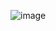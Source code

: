 ![image](https://github.com/Tesfamariam21/Multisim_Electronics_project/assets/117683605/4646dd8f-e2fb-4187-96d2-2e3a147a705c)

